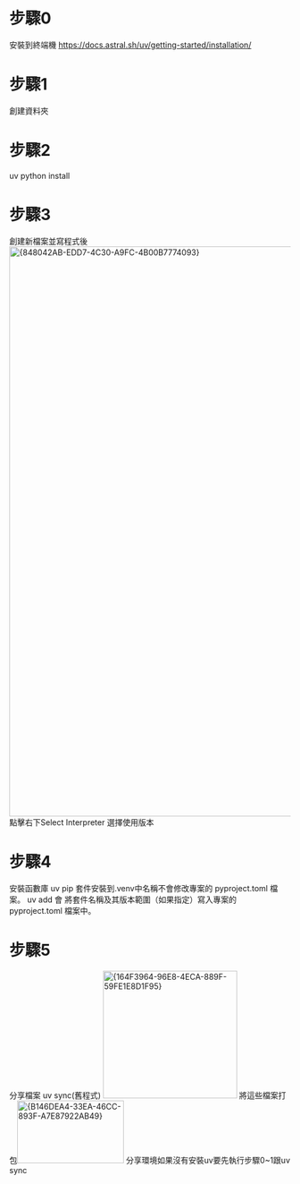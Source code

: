 # 步驟0
安裝到終端機
https://docs.astral.sh/uv/getting-started/installation/
# 步驟1
創建資料夾
# 步驟2
uv python install
# 步驟3
創建新檔案並寫程式後
<img width="1920" height="1019" alt="{848042AB-EDD7-4C30-A9FC-4B00B7774093}" src="https://github.com/user-attachments/assets/ee7d414a-f6a8-4f92-b8ce-f70eebda8409" />
點擊右下Select Interpreter 選擇使用版本
# 步驟4
安裝函數庫
uv pip 套件安裝到.venv中名稱不會修改專案的 pyproject.toml 檔案。
uv add 會 將套件名稱及其版本範圍（如果指定）寫入專案的 pyproject.toml 檔案中。
# 步驟5
分享檔案
uv sync(舊程式)
<img width="240" height="228" alt="{164F3964-96E8-4ECA-889F-59FE1E8D1F95}" src="https://github.com/user-attachments/assets/b69b4fe4-10d7-4386-8c7d-a84a468d6403" />
將這些檔案打包<img width="191" height="112" alt="{B146DEA4-33EA-46CC-893F-A7E87922AB49}" src="https://github.com/user-attachments/assets/a5ff9ceb-d3f9-4f3d-b72f-2aba8b71dcd8" />
分享環境如果沒有安裝uv要先執行步驟0~1跟uv sync
